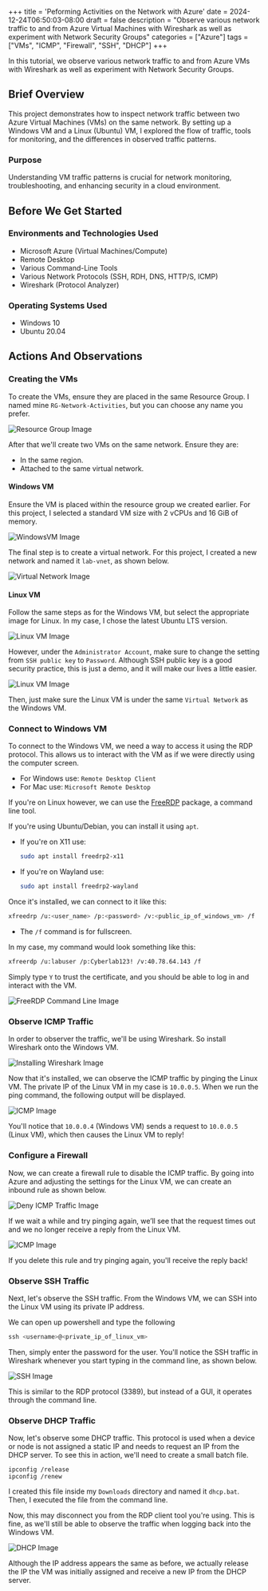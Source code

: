 +++
title = 'Peforming Activities on the Network with Azure'
date = 2024-12-24T06:50:03-08:00
draft = false
description = "Observe various network traffic to and from Azure Virtual Machines with Wireshark as well as experiment with Network Security Groups"
categories = ["Azure"]
tags = ["VMs", "ICMP", "Firewall", "SSH", "DHCP"]
+++

In this tutorial, we observe various network traffic to and from Azure VMs with
Wireshark as well as experiment with Network Security Groups.

## Brief Overview

This project demonstrates how to inspect network traffic between two Azure
Virtual Machines (VMs) on the same network. By setting up a Windows VM and a
Linux (Ubuntu) VM, I explored the flow of traffic, tools for monitoring, and the
differences in observed traffic patterns.

### Purpose

Understanding VM traffic patterns is crucial for network monitoring,
troubleshooting, and enhancing security in a cloud environment.

## Before We Get Started

### Environments and Technologies Used

- Microsoft Azure (Virtual Machines/Compute)
- Remote Desktop
- Various Command-Line Tools
- Various Network Protocols (SSH, RDH, DNS, HTTP/S, ICMP)
- Wireshark (Protocol Analyzer)

### Operating Systems Used

- Windows 10
- Ubuntu 20.04

## Actions And Observations

### Creating the VMs

To create the VMs, ensure they are placed in the same Resource Group. I named
mine `RG-Network-Activities`, but you can choose any name you prefer.

![Resource Group Image](./imgs/01.png "Resource Group")

After that we'll create two VMs on the same network. Ensure they are:

- In the same region.
- Attached to the same virtual network.

#### Windows VM

Ensure the VM is placed within the resource group we created earlier. For this
project, I selected a standard VM size with 2 vCPUs and 16 GiB of memory.

![WindowsVM Image](./imgs/02.png "Windows VM creation")

The final step is to create a virtual network. For this project, I created a new
network and named it `lab-vnet`, as shown below.

![Virtual Network Image](./imgs/03.png "Virtual Network")

#### Linux VM

Follow the same steps as for the Windows VM, but select the appropriate image
for Linux. In my case, I chose the latest Ubuntu LTS version.

![Linux VM Image](./imgs/04.png "Linux VM creation")

However, under the `Administrator Account`, make sure to change the setting from
`SSH public key` to `Password`. Although SSH public key is a good security
practice, this is just a demo, and it will make our lives a little easier.

![Linux VM Image](./imgs/05.png "Linux VM creation")

Then, just make sure the Linux VM is under the same `Virtual Network` as the
Windows VM.

### Connect to Windows VM

To connect to the Windows VM, we need a way to access it using the RDP protocol.
This allows us to interact with the VM as if we were directly using the computer
screen.

- For Windows use: `Remote Desktop Client`
- For Mac use: `Microsoft Remote Desktop`

If you're on Linux however, we can use the [FreeRDP](https://github.com/FreeRDP/FreeRDP)
package, a command line tool.

If you're using Ubuntu/Debian, you can install it using `apt`.

- If you're on X11 use:

  ```bash
  sudo apt install freedrp2-x11
  ```

- If you're on Wayland use:

  ```bash
  sudo apt install freedrp2-wayland
  ```

Once it's installed, we can connect to it like this:

```bash
xfreedrp /u:<user_name> /p:<password> /v:<public_ip_of_windows_vm> /f
```

- The `/f` command is for fullscreen.

In my case, my command would look something like this:

```bash
xfreerdp /u:labuser /p:Cyberlab123! /v:40.78.64.143 /f
```

Simply type `Y` to trust the certificate, and you should be able to log in and
interact with the VM.

![FreeRDP Command Line Image](./imgs/06.png "FreeRDP Command Line")

### Observe ICMP Traffic

In order to observer the traffic, we'll be using Wireshark. So install Wireshark
onto the Windows VM.

![Installing Wireshark Image](./imgs/07.png "Installing Wireshark Line")

Now that it's installed, we can observe the ICMP traffic by pinging the Linux
VM. The private IP of the Linux VM in my case is `10.0.0.5`. When we run the
ping command, the following output will be displayed.

![ICMP Image](./imgs/08.png "Observe ICMP Traffic")

You'll notice that `10.0.0.4` (Windows VM) sends a request to `10.0.0.5`
(Linux VM), which then causes the Linux VM to reply!

### Configure a Firewall

Now, we can create a firewall rule to disable the ICMP traffic. By going into
Azure and adjusting the settings for the Linux VM, we can create an inbound rule
as shown below.

![Deny ICMP Traffic Image](./imgs/09.png "Deny ICMP Traffic")

If we wait a while and try pinging again, we’ll see that the request times out
and we no longer receive a reply from the Linux VM.

![ICMP Image](./imgs/10.png "Request Timeout")

If you delete this rule and try pinging again, you'll receive the reply back!

### Observe SSH Traffic

Next, let's observe the SSH traffic. From the Windows VM, we can SSH into the
Linux VM using its private IP address.

We can open up powershell and type the following

```powershell
ssh <username>@<private_ip_of_linux_vm>
```

Then, simply enter the password for the user. You'll notice the SSH traffic in
Wireshark whenever you start typing in the command line, as shown below.

![SSH Image](./imgs/11.png "SSH")

This is similar to the RDP protocol (3389), but instead of a GUI, it operates
through the command line.

### Observe DHCP Traffic

Now, let's observe some DHCP traffic. This protocol is used when a device or
node is not assigned a static IP and needs to request an IP from the DHCP
server. To see this in action, we'll need to create a small batch file.

```batch
ipconfig /release
ipconfig /renew
```

I created this file inside my `Downloads` directory and named it `dhcp.bat`.
Then, I executed the file from the command line.

Now, this may disconnect you from the RDP client tool you're using. This is
fine, as we'll still be able to observe the traffic when logging back into the
Windows VM.

![DHCP Image](./imgs/12.png "DHCP Traffic")

Although the IP address appears the same as before, we actually release the IP
the VM was initially assigned and receive a new IP from the DHCP server.
